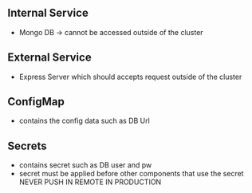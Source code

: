 ## Internal Service

- Mongo DB -> cannot be accessed outside of the cluster

## External Service

- Express Server which should accepts request outside of the cluster

## ConfigMap

- contains the config data such as DB Url

## Secrets

- contains secret such as DB user and pw
- secret must be applied before other components that use the secret
  NEVER PUSH IN REMOTE IN PRODUCTION
